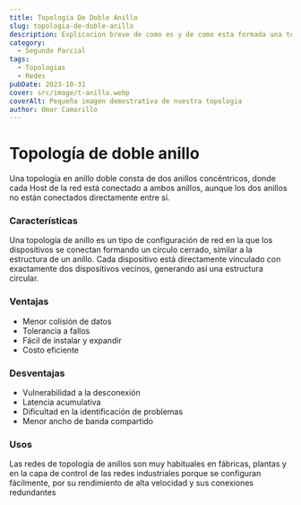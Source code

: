 ```yaml
---
title: Topologia De Doble Anillo
slug: topologia-de-doble-anillo
description: Explicacion breve de como es y de como esta formada una topologia de doble anillo de red
category:
  - Segundo Parcial
tags:
  - Topologias 
  - Redes
pubDate: 2023-10-31
cover: src/image/t-anillo.webp
coverAlt: Pequeña imagen demostrativa de nuestra topologia
author: Omar Camarillo
---
```

# Topología de doble anillo
Una topología en anillo doble consta de dos anillos concéntricos, donde cada Host de la red
está conectado a ambos anillos, aunque los dos anillos no están conectados directamente
entre sí.

### Características
Una topología de anillo es un tipo de configuración de red en la que los dispositivos se
conectan formando un círculo cerrado, similar a la estructura de un anillo. Cada dispositivo
está directamente vinculado con exactamente dos dispositivos vecinos, generando así una
estructura circular.

### Ventajas
- Menor colisión de datos
- Tolerancia a fallos
- Fácil de instalar y expandir
- Costo eficiente

### Desventajas
- Vulnerabilidad a la desconexión
- Latencia acumulativa
- Dificultad en la identificación de problemas
- Menor ancho de banda compartido

### Usos
Las redes de topología de anillos son muy habituales en fábricas, plantas y en la capa de
control de las redes industriales porque se configuran fácilmente, por su rendimiento de alta
velocidad y sus conexiones redundantes